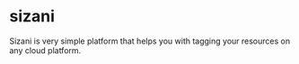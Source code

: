 # sizani
Sizani is very simple platform that helps you with tagging your resources on any cloud platform.
